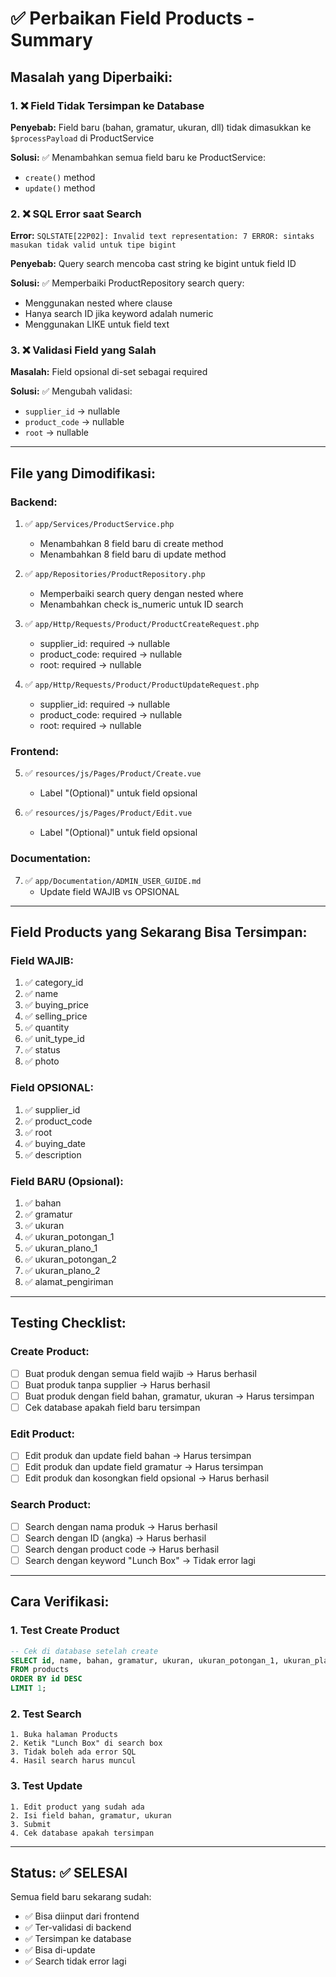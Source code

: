 # ✅ Perbaikan Field Products - Summary

## Masalah yang Diperbaiki:

### 1. ❌ Field Tidak Tersimpan ke Database
**Penyebab:** Field baru (bahan, gramatur, ukuran, dll) tidak dimasukkan ke `$processPayload` di ProductService

**Solusi:** ✅ Menambahkan semua field baru ke ProductService:
- `create()` method
- `update()` method

### 2. ❌ SQL Error saat Search
**Error:** `SQLSTATE[22P02]: Invalid text representation: 7 ERROR: sintaks masukan tidak valid untuk tipe bigint`

**Penyebab:** Query search mencoba cast string ke bigint untuk field ID

**Solusi:** ✅ Memperbaiki ProductRepository search query:
- Menggunakan nested where clause
- Hanya search ID jika keyword adalah numeric
- Menggunakan LIKE untuk field text

### 3. ❌ Validasi Field yang Salah
**Masalah:** Field opsional di-set sebagai required

**Solusi:** ✅ Mengubah validasi:
- `supplier_id` → nullable
- `product_code` → nullable  
- `root` → nullable

---

## File yang Dimodifikasi:

### Backend:
1. ✅ `app/Services/ProductService.php`
   - Menambahkan 8 field baru di create method
   - Menambahkan 8 field baru di update method

2. ✅ `app/Repositories/ProductRepository.php`
   - Memperbaiki search query dengan nested where
   - Menambahkan check is_numeric untuk ID search

3. ✅ `app/Http/Requests/Product/ProductCreateRequest.php`
   - supplier_id: required → nullable
   - product_code: required → nullable
   - root: required → nullable

4. ✅ `app/Http/Requests/Product/ProductUpdateRequest.php`
   - supplier_id: required → nullable
   - product_code: required → nullable
   - root: required → nullable

### Frontend:
5. ✅ `resources/js/Pages/Product/Create.vue`
   - Label "(Optional)" untuk field opsional

6. ✅ `resources/js/Pages/Product/Edit.vue`
   - Label "(Optional)" untuk field opsional

### Documentation:
7. ✅ `app/Documentation/ADMIN_USER_GUIDE.md`
   - Update field WAJIB vs OPSIONAL

---

## Field Products yang Sekarang Bisa Tersimpan:

### Field WAJIB:
1. ✅ category_id
2. ✅ name
3. ✅ buying_price
4. ✅ selling_price
5. ✅ quantity
6. ✅ unit_type_id
7. ✅ status
8. ✅ photo

### Field OPSIONAL:
1. ✅ supplier_id
2. ✅ product_code
3. ✅ root
4. ✅ buying_date
5. ✅ description

### Field BARU (Opsional):
1. ✅ bahan
2. ✅ gramatur
3. ✅ ukuran
4. ✅ ukuran_potongan_1
5. ✅ ukuran_plano_1
6. ✅ ukuran_potongan_2
7. ✅ ukuran_plano_2
8. ✅ alamat_pengiriman

---

## Testing Checklist:

### Create Product:
- [ ] Buat produk dengan semua field wajib → Harus berhasil
- [ ] Buat produk tanpa supplier → Harus berhasil
- [ ] Buat produk dengan field bahan, gramatur, ukuran → Harus tersimpan
- [ ] Cek database apakah field baru tersimpan

### Edit Product:
- [ ] Edit produk dan update field bahan → Harus tersimpan
- [ ] Edit produk dan update field gramatur → Harus tersimpan
- [ ] Edit produk dan kosongkan field opsional → Harus berhasil

### Search Product:
- [ ] Search dengan nama produk → Harus berhasil
- [ ] Search dengan ID (angka) → Harus berhasil
- [ ] Search dengan product code → Harus berhasil
- [ ] Search dengan keyword "Lunch Box" → Tidak error lagi

---

## Cara Verifikasi:

### 1. Test Create Product
```sql
-- Cek di database setelah create
SELECT id, name, bahan, gramatur, ukuran, ukuran_potongan_1, ukuran_plano_1 
FROM products 
ORDER BY id DESC 
LIMIT 1;
```

### 2. Test Search
```
1. Buka halaman Products
2. Ketik "Lunch Box" di search box
3. Tidak boleh ada error SQL
4. Hasil search harus muncul
```

### 3. Test Update
```
1. Edit product yang sudah ada
2. Isi field bahan, gramatur, ukuran
3. Submit
4. Cek database apakah tersimpan
```

---

## Status: ✅ SELESAI

Semua field baru sekarang sudah:
- ✅ Bisa diinput dari frontend
- ✅ Ter-validasi di backend
- ✅ Tersimpan ke database
- ✅ Bisa di-update
- ✅ Search tidak error lagi
